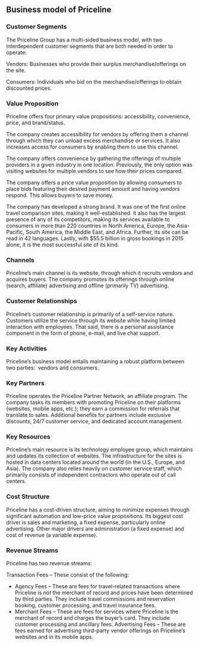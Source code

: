 Business model of Priceline
---------------------------

 ### Customer Segments

 The Priceline Group has a multi-sided business model, with two interdependent customer segments that are both needed in order to operate:

 Vendors: Businesses who provide their surplus merchandise/offerings on the site.

 Consumers: Individuals who bid on the merchandise/offerings to obtain discounted prices.

 ### Value Proposition

 Priceline offers four primary value propositions: accessibility, convenience, price, and brand/status.

 The company creates accessibility for vendors by offering them a channel through which they can unload excess merchandise or services. It also increases access for consumers by enabling them to use this channel.

 The company offers convenience by gathering the offerings of multiple providers in a given industry in one location. Previously, the only option was visiting websites for multiple vendors to see how their prices compared.

 The company offers a price value proposition by allowing consumers to place bids featuring their desired payment amount and having vendors respond. This allows buyers to save money.

 The company has developed a strong brand. It was one of the first online travel comparison sites, making it well-established. It also has the largest presence of any of its competitors, making its services available to consumers in more than 220 countries in North America, Europe, the Asia-Pacific, South America, the Middle East, and Africa. Further, its site can be read in 42 languages. Lastly, with $55.5 billion in gross bookings in 2015 alone, it is the most successful site of its kind.

 ### Channels

 Priceline’s main channel is its website, through which it recruits vendors and acquires buyers. The company promotes its offerings through online (search, affiliate) advertising and offline (primarily TV) advertising.

 ### Customer Relationships

 Priceline’s customer relationship is primarily of a self-service nature. Customers utilize the service through its website while having limited interaction with employees. That said, there is a personal assistance component in the form of phone, e-mail, and live chat support.

 ### Key Activities

 Priceline’s business model entails maintaining a robust platform between two parties:  vendors and consumers.

 ### Key Partners

 Priceline operates the Priceline Partner Network, an affiliate program. The company tasks its members with promoting Priceline on their platforms (websites, mobile apps, etc.); they earn a commission for referrals that translate to sales. Additional benefits for partners include exclusive discounts, 24/7 customer service, and dedicated account management.

 ### Key Resources

 Priceline’s main resource is its technology employee group, which maintains and updates its collection of websites. The infrastructure for the sites is hosted in data centers located around the world (in the U.S., Europe, and Asia). The company also relies heavily on customer service staff, which primarily consists of independent contractors who operate out of call centers.

 ### Cost Structure

 Priceline has a cost-driven structure, aiming to minimize expenses through significant automation and low-price value propositions. Its biggest cost driver is sales and marketing, a fixed expense, particularly online advertising. Other major drivers are administration (a fixed expense) and cost of revenue (a variable expense).

 ### Revenue Streams

 Priceline has two revenue streams:

 Transaction Fees – These consist of the following:

  * Agency Fees – These are fees for travel-related transactions where Priceline is not the merchant of record and prices have been determined by third parties. They include travel commissions and reservation booking, customer processing, and travel insurance fees.
 * Merchant Fees – These are fees for services where Priceline is the merchant of record and charges the buyer’s card. They include customer processing and ancillary fees.
  Advertising Fees – These are fees earned for advertising third-party vendor offerings on Priceline’s websites and in its mobile apps.
